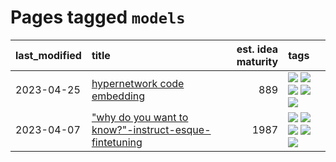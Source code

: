 # Pages tagged `models`

|last_modified|title|est. idea maturity|tags
|:---|:---|---:|:---|
|2023-04-25|[hypernetwork code embedding](../hypernetwork_embedding_for_code.md)|889|[![](https://img.shields.io/badge/tag-embeddings-b25b5)](../tags/embeddings.md) [![](https://img.shields.io/badge/tag-llm-76bb24)](../tags/llm.md) [![](https://img.shields.io/badge/tag-machinelearning-496a1)](../tags/machinelearning.md) [![](https://img.shields.io/badge/tag-models-683f3)](../tags/models.md) [![](https://img.shields.io/badge/tag-nlp-82d6e)](../tags/nlp.md)|
|2023-04-07|["why do you want to know?"-instruct-esque-fintetuning](../whydoyouwantoknow.md)|1987|[![](https://img.shields.io/badge/tag-aiethics-34720)](../tags/aiethics.md) [![](https://img.shields.io/badge/tag-alignment-dad82b)](../tags/alignment.md) [![](https://img.shields.io/badge/tag-dialogue-db71cb)](../tags/dialogue.md) [![](https://img.shields.io/badge/tag-models-683f3)](../tags/models.md) [![](https://img.shields.io/badge/tag-wip-e9b626)](../tags/wip.md)|